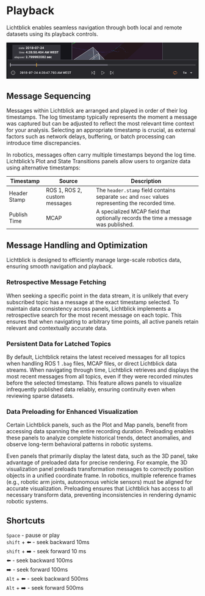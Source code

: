 # Playback

Lichtblick enables seamless navigation through both local and remote datasets using its playback controls.

![Playback](images/navigate-timestamp.png)

## Message Sequencing

Messages within Lichtblick are arranged and played in order of their log timestamps. The log timestamp typically represents the moment a message was captured but can be adjusted to reflect the most relevant time context for your analysis. Selecting an appropriate timestamp is crucial, as external factors such as network delays, buffering, or batch processing can introduce time discrepancies.

In robotics, messages often carry multiple timestamps beyond the log time. Lichtblick’s Plot and State Transitions panels allow users to organize data using alternative timestamps:

| Timestamp    | Source                        | Description                                                                                        |
| ------------ | ----------------------------- | -------------------------------------------------------------------------------------------------- |
| Header Stamp | ROS 1, ROS 2, custom messages | The `header.stamp` field contains separate `sec` and `nsec` values representing the recorded time. |
| Publish Time | MCAP                          | A specialized MCAP field that optionally records the time a message was published.                 |

## Message Handling and Optimization

Lichtblick is designed to efficiently manage large-scale robotics data, ensuring smooth navigation and playback.

### Retrospective Message Fetching

When seeking a specific point in the data stream, it is unlikely that every subscribed topic has a message at the exact timestamp selected. To maintain data consistency across panels, Lichtblick implements a retrospective search for the most recent message on each topic. This ensures that when navigating to arbitrary time points, all active panels retain relevant and contextually accurate data.

### Persistent Data for Latched Topics

By default, Lichtblick retains the latest received messages for all topics when handling ROS 1 `.bag` files, MCAP files, or direct Lichtblick data streams. When navigating through time, Lichtblick retrieves and displays the most recent messages from all topics, even if they were recorded minutes before the selected timestamp. This feature allows panels to visualize infrequently published data reliably, ensuring continuity even when reviewing sparse datasets.

### Data Preloading for Enhanced Visualization

Certain Lichtblick panels, such as the Plot and Map panels, benefit from accessing data spanning the entire recording duration. Preloading enables these panels to analyze complete historical trends, detect anomalies, and observe long-term behavioral patterns in robotic systems.

Even panels that primarily display the latest data, such as the 3D panel, take advantage of preloaded data for precise rendering. For example, the 3D visualization panel preloads transformation messages to correctly position objects in a unified coordinate frame. In robotics, multiple reference frames (e.g., robotic arm joints, autonomous vehicle sensors) must be aligned for accurate visualization. Preloading ensures that Lichtblick has access to all necessary transform data, preventing inconsistencies in rendering dynamic robotic systems.

## Shortcuts

`Space` - pause or play<br>
`shift` + ⬅️ - seek backward 10ms <br>
`shift` + ➡️ - seek forward 10 ms <br>
⬅️ - seek backward 100ms <br>
➡️ - seek forward 100ms <br>
`Alt` + ⬅️ - seek backward 500ms <br>
`Alt` + ➡️ - seek forward 500ms
